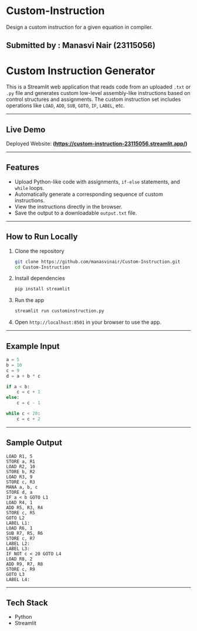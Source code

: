 # Custom-Instruction
Design a custom instruction for a given equation in compiler.

## Submitted by : Manasvi Nair (23115056)

# Custom Instruction Generator

This is a Streamlit web application that reads code from an uploaded `.txt` or `.py` file and generates custom low-level assembly-like instructions based on control structures and assignments. The custom instruction set includes operations like `LOAD`, `ADD`, `SUB`, `GOTO`, `IF`, `LABEL`, etc.

---

## Live Demo

Deployed Website: **(https://custom-instruction-23115056.streamlit.app/)**

---

## Features

- Upload Python-like code with assignments, `if-else` statements, and `while` loops.
- Automatically generate a corresponding sequence of custom instructions.
- View the instructions directly in the browser.
- Save the output to a downloadable `output.txt` file.

---

## How to Run Locally

1. Clone the repository
   ```bash
   git clone https://github.com/manasvinair/Custom-Instruction.git
   cd Custom-Instruction
   ```

2. Install dependencies
   ```bash
   pip install streamlit
   ```

3. Run the app
   ```bash
   streamlit run custominstruction.py
   ```

4. Open `http://localhost:8501` in your browser to use the app.

---

## Example Input

```python
a = 5
b = 10
c = 9
d = a + b * c

if a < b:
    c = c + 1
else:
    c = c - 1

while c < 20:
    c = c + 2

```

---

## Sample Output

```assembly
LOAD R1, 5
STORE a, R1
LOAD R2, 10
STORE b, R2
LOAD R3, 9
STORE c, R3
MANA a, b, c
STORE d, a
IF a < b GOTO L1
LOAD R4, 1
ADD R5, R3, R4
STORE c, R5
GOTO L2
LABEL L1:
LOAD R6, 1
SUB R7, R5, R6
STORE c, R7
LABEL L2:
LABEL L3:
IF NOT c < 20 GOTO L4
LOAD R8, 2
ADD R9, R7, R8
STORE c, R9
GOTO L3
LABEL L4:

```

---

## Tech Stack

- Python
- Streamlit


